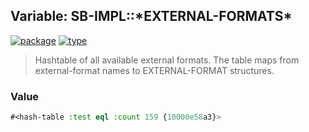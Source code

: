 ## Variable: SB-IMPL::\*EXTERNAL-FORMATS\*
[![package](https://img.shields.io/badge/Package-SB--IMPL-5f9ea0.svg?style=social&colorA=999999)](../) [![type](https://img.shields.io/badge/Type-Variable-5f9ea0.svg?style=social&colorA=999999)](../#variable) 

> Hashtable of all available external formats. The table maps from
> external-format names to EXTERNAL-FORMAT structures.

### Value
```cl
#<hash-table :test eql :count 159 {10000e58a3}>
```
